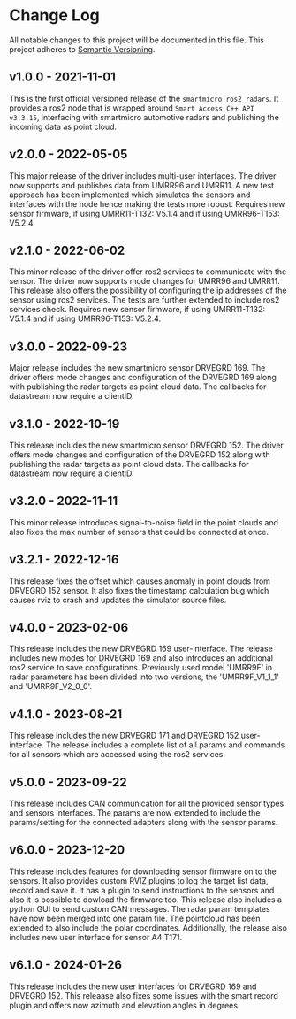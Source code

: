 # Change Log
All notable changes to this project will be documented in this file. This project adheres to [Semantic Versioning](http://semver.org/).
 
## v1.0.0 - 2021-11-01

This is the first official versioned release of the `smartmicro_ros2_radars`. It provides a ros2 node that is wrapped around `Smart Access C++ API v3.3.15`, interfacing with smartmicro automotive radars and publishing the incoming data as point cloud.

## v2.0.0 - 2022-05-05

This major release of the driver includes multi-user interfaces. The driver now supports and publishes data from UMRR96 and UMRR11.
A new test approach has been implemented which simulates the sensors and interfaces with the node hence making the tests more robust.
Requires new sensor firmware, if using UMRR11-T132: V5.1.4 and if using UMRR96-T153: V5.2.4.

## v2.1.0 - 2022-06-02

This minor release of the driver offer ros2 services to communicate with the sensor. The driver now supports mode changes for UMRR96 and UMRR11.
This release also offers the possibility of configuring the ip addresses of the sensor using ros2 services. The tests are further extended to include ros2 services check. Requires new sensor firmware, if using UMRR11-T132: V5.1.4 and if using UMRR96-T153: V5.2.4.

## v3.0.0 - 2022-09-23

Major release includes the new smartmicro sensor DRVEGRD 169. The driver offers mode changes and configuration of the DRVEGRD 169 along with publishing the radar targets as point cloud data. The callbacks for datastream now require a clientID. 

## v3.1.0 - 2022-10-19

This release includes the new smartmicro sensor DRVEGRD 152. The driver offers mode changes and configuration of the DRVEGRD 152 along with publishing the radar targets as point cloud data. The callbacks for datastream now require a clientID.

## v3.2.0 - 2022-11-11

This minor release introduces signal-to-noise field in the point clouds and also fixes the max number of sensors that could be connected at once.

## v3.2.1 - 2022-12-16

This release fixes the offset which causes anomaly in point clouds from DRVEGRD 152 sensor. It also fixes the timestamp calculation bug which causes rviz to crash and updates the simulator source files.

## v4.0.0 - 2023-02-06

This release includes the new DRVEGRD 169 user-interface. The release includes new modes for DRVEGRD 169 and also introduces an additional ros2 service to save configurations. Previously used model 'UMRR9F' in radar parameters has been divided into two versions, the 'UMRR9F_V1_1_1' and 'UMRR9F_V2_0_0'.

## v4.1.0 - 2023-08-21

This release includes the new DRVEGRD 171 and DRVEGRD 152 user-interface. The release includes a complete list of all params and commands for all sensors which are accessed using the ros2 services.

## v5.0.0 - 2023-09-22

This release includes CAN communication for all the provided sensor types and sensors interfaces. The params are now extended to include the params/setting for the connected adapters along with the sensor params.

## v6.0.0 - 2023-12-20

This release includes features for downloading sensor firmware on to the sensors. It also provides custom RVIZ plugins to log the target list data, record and save it. It has a plugin to send instructions to the sensors and also it is possible to dowload the firmware too. This release also includes a python GUI to send custom CAN messages. The radar param templates have now been merged into one param file. The pointcloud has been extended to also include the polar coordinates. Additionally, the release also includes new user interface for sensor A4 T171.

## v6.1.0 - 2024-01-26

This release includes the new user interfaces for DRVEGRD 169 and DRVEGRD 152. This releaase also fixes some issues with the smart record plugin and offers now azimuth and elevation angles in degrees.
